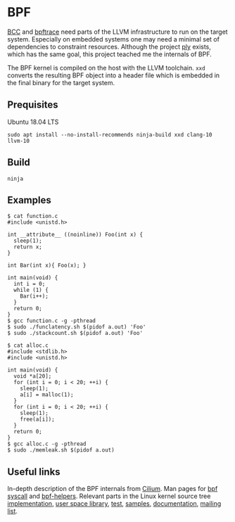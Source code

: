# BPF

[BCC](https://github.com/iovisor/bcc) and [bpftrace](https://github.com/iovisor/bpftrace) need
parts of the LLVM infrastructure to run on the target system. Especially on embedded systems
one may need a minimal set of dependencies to constraint resources. Although the project
[ply](https://github.com/iovisor/ply) exists, which has the same goal, this project teached
me the internals of BPF.

The BPF kernel is compiled on the host with the LLVM toolchain. `xxd` converts the resulting
BPF object into a header file which is embedded in the final binary for the target system.

## Prequisites

Ubuntu 18.04 LTS

```
sudo apt install --no-install-recommends ninja-build xxd clang-10 llvm-10
```

## Build

```
ninja
```

## Examples

```
$ cat function.c
#include <unistd.h>

int __attribute__ ((noinline)) Foo(int x) {
  sleep(1);
  return x;
}

int Bar(int x){ Foo(x); }

int main(void) {
  int i = 0;
  while (1) {
    Bar(i++);
  }
  return 0;
}
$ gcc function.c -g -pthread
$ sudo ./funclatency.sh $(pidof a.out) 'Foo'
$ sudo ./stackcount.sh $(pidof a.out) 'Foo'
```

```
$ cat alloc.c
#include <stdlib.h>
#include <unistd.h>

int main(void) {
  void *a[20];
  for (int i = 0; i < 20; ++i) {
    sleep(1);
    a[i] = malloc(1);
  }
  for (int i = 0; i < 20; ++i) {
    sleep(1);
    free(a[i]);
  }
  return 0;
}
$ gcc alloc.c -g -pthread
$ sudo ./memleak.sh $(pidof a.out)
```

## Useful links

In-depth description of the BPF internals from [Cilium](https://docs.cilium.io/en/latest/bpf).
Man pages for [bpf syscall](https://man7.org/linux/man-pages/man2/bpf.2.html)
and [bpf-helpers](https://man7.org/linux/man-pages/man7/bpf-helpers.7.html).
Relevant parts in the Linux kernel source tree
[implementation](https://github.com/torvalds/linux/tree/master/kernel/bpf),
[user space library](https://github.com/torvalds/linux/tree/master/tools/lib/bpf),
[test](https://github.com/torvalds/linux/tree/master/tools/testing/selftests/bpf),
[samples](https://github.com/torvalds/linux/tree/master/samples/bpf),
[documentation](https://www.kernel.org/doc/html/latest/bpf/index.html),
[mailing list](https://lore.kernel.org/bpf).
